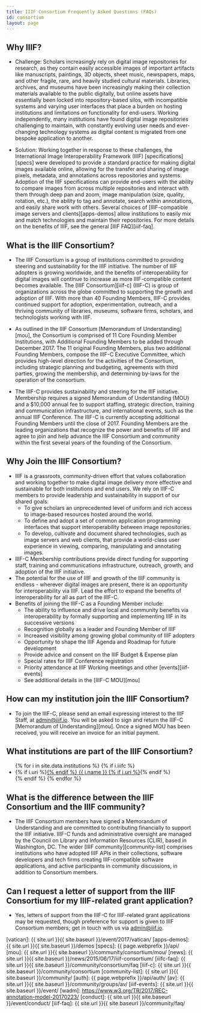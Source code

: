 ```yaml
---
title: IIIF Consortium Frequently Asked Questions (FAQs)
id: consortium
layout: page
---
```


## Why IIIF?

 * Challenge: Scholars increasingly rely on digital image repositories for research, as they contain easily accessible images of important artifacts like manuscripts, paintings, 3D objects, sheet music, newspapers, maps, and other fragile, rare, and heavily studied cultural materials.  Libraries, archives, and museums have been increasingly making their collection materials available to the public digitally, but online assets have essentially been locked into repository-based silos, with incompatible systems and varying user interfaces that place a burden on hosting institutions and limitations on functionality for end-users. Working independently, many institutions have found digital image repositories challenging to maintain, with constantly evolving user needs and ever-changing technology systems as digital content is migrated from one bespoke application to another.

 * Solution: Working together in response to these challenges, the International Image Interoperability Framework (IIIF) [specifications][specs] were developed to provide a standard practice for making digital images available online, allowing for the transfer and sharing of image pixels, metadata, and annotations across repositories and systems. Adoption of the IIIF specifications can provide end-users with the ability to compare images from across multiple repositories and interact with them through deep pan and zoom, image manipulation (size, quality, rotation, etc.), the ability to tag and annotate, search within annotations, and easily share work with others. Several choices of [IIIF-compatible image servers and clients][apps-demos] allow institutions to easily mix and match technologies and maintain their repositories. For more details on the benefits of IIIF, see the general [IIIF FAQ][iiif-faq].

## What is the IIIF Consortium?

 * The IIIF Consortium is a group of institutions committed to providing steering and sustainability for the IIIF initiative. The number of IIIF adopters is growing worldwide, and the benefits of interoperability for digital images will continue to increase as more IIIF-compatible content becomes available. The [IIIF Consortium][iiif-c] (IIIF-C) is group of organizations across the globe committed to supporting the growth and adoption of IIIF. With more than 40 Founding Members, IIIF-C provides continued support for adoption, experimentation, outreach, and a thriving community of libraries, museums, software firms, scholars, and technologists working with IIIF.

 * As outlined in the IIIF Consortium [Memorandum of Understanding][mou], the Consortium is comprised of 11 Core Founding Member Institutions, with Additional Founding Members to be added through December 2017. The 11 original Founding Members, plus two additional Founding Members, compose the IIIF-C Executive Committee, which provides high-level direction for the activities of the Consortium, including strategic planning and budgeting, agreements with third parties, growing the membership, and determining by-laws for the operation of the consortium.

 * The IIIF-C provides sustainability and steering for the IIIF initiative. Membership requires a signed Memorandum of Understanding (MOU) and a $10,000 annual fee to support staffing, strategic direction, training and communication infrastructure, and international events, such as the annual IIIF Conference. The IIIF-C is currently accepting additional Founding Members until the close of 2017. Founding Members are the leading organizations that recognize the power and benefits of IIIF and agree to join and help advance the IIIF Consortium and community within the first several years of the founding of the Consortium.

## Why Join the IIIF Consortium?

  * IIIF is a grassroots, community-driven effort that values collaboration and working together to make digital image delivery more effective and sustainable for both institutions and end users. We rely on IIIF-C members to provide leadership and sustainability in support of our shared goals:
     * To give scholars an unprecedented level of uniform and rich access to image-based resources hosted around the world.
     * To define and adopt a set of common application programming interfaces that support interoperability between image repositories.
     * To develop, cultivate and document shared technologies, such as image servers and web clients, that provide a world-class user experience in viewing, comparing, manipulating and annotating images.
  * IIIF-C Membership contributions provide direct funding for supporting staff, training and communications infrastructure, outreach, growth, and adoption of the IIIF initiative.
  * The potential for the use of IIIF and growth of the IIIF community is endless - wherever digital images are present, there is an opportunity for interoperability via IIIF. Lead the effort to expand the benefits of interoperability for all as part of the IIIF-C.
  * Benefits of joining the IIIF-C as a Founding Member include:
     * The ability to influence and drive local and community benefits via interoperability by formally supporting and implementing IIIF in its successive versions
     * Recognition globally as a leader and Founding Member of IIIF
     * Increased visibility among growing global community of IIIF adopters
     * Opportunity to shape the IIIF Agenda and Roadmap for future development
     * Provide advice and consent on the IIIF Budget & Expense plan
     * Special rates for IIIF Conference registration
     * Priority attendance at IIIF Working meetings and other [events][iiif-events]
     * See additional details in the [IIIF-C MOU][mou]

## How can my institution join the IIIF Consortium?

 * To join the IIIF-C, please send an email expressing interest to the IIIF Staff, at <admin@iiif.io>. You will be asked to sign and return the IIIF-C [Memorandum of Understanding][mou]. Once a signed MOU has been received, you will receive an invoice for an initial payment.

## What institutions are part of the IIIF Consortium?

<ul>
{% for i in site.data.institutions %}
    {% if i.iiifc %}
  <li>
      {% if i.uri %}<a href="{{ i.uri }}">{% endif %}
        {{ i.name }}
      {% if i.uri %}</a>{% endif %}
  </li>
    {% endif %}
{% endfor %}
</ul>

## What is the difference between the IIIF Consortium and the IIIF community?

 * The IIIF Consortium members have signed a Memorandum of Understanding and are committed to contributing financially to support the IIIF initiative. IIIF-C funds and administrative oversight are managed by the Council on Library and Information Resources (CLIR), based in Washington, DC. The wider [IIIF community][community-list] comprises institutions who have adopted IIIF APIs in their collections, software developers and tech firms creating IIIF-compatible software applications, and active participants in community discussions, in addition to Consortium members.

## Can I request a letter of support from the IIIF Consortium for my IIIF-related grant application?

 * Yes, letters of support from the IIIF-C for IIIF-related grant applications may be requested, though preference for support is given to IIIF Consortium members; get in touch with us via admin@iiif.io.

[vatican]: {{ site.url }}{{ site.baseurl }}/event/2017/vatican/
[apps-demos]: {{ site.url }}{{ site.baseurl }}/demos
[specs]: {{ page.webprefix }}/api/
[mou]: {{ site.url }}{{ site.baseurl }}/community/consortium/mou/
[news]: {{ site.url }}{{ site.baseurl }}/news/2015/06/17/iiif-consortium/
[iiifc-faq]: {{ site.url }}{{ site.baseurl }}/community/consortium/faq
[iiif-c]: {{ site.url }}{{ site.baseurl }}/community/consortium
[community-list]: {{ site.url }}{{ site.baseurl }}/community/
[auth]: {{ page.webprefix }}/api/auth/
[av]: {{ site.url }}{{ site.baseurl }}/community/groups/av/
[iiif-events]: {{ site.url }}{{ site.baseurl }}/event/
[wadm]: https://www.w3.org/TR/2017/REC-annotation-model-20170223/
[conduct]: {{ site.url }}{{ site.baseurl }}/event/conduct/
[iiif-faq]: {{ site.url }}{{ site.baseurl }}/community/faq/

